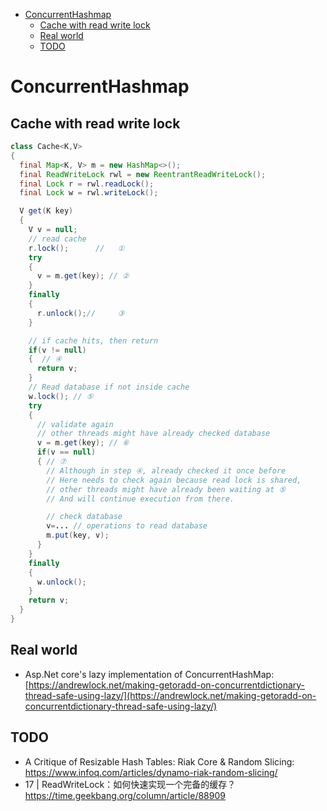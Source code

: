 - [ConcurrentHashmap](#concurrenthashmap)
  - [Cache with read write lock](#cache-with-read-write-lock)
  - [Real world](#real-world)
  - [TODO](#todo)

# ConcurrentHashmap

## Cache with read write lock

```java
class Cache<K,V> 
{
  final Map<K, V> m = new HashMap<>();
  final ReadWriteLock rwl = new ReentrantReadWriteLock();
  final Lock r = rwl.readLock();
  final Lock w = rwl.writeLock();

  V get(K key) 
  {
    V v = null;
    // read cache
    r.lock();      //   ①
    try 
    {
      v = m.get(key); // ②
    }
    finally
    {
      r.unlock();//     ③
    }

    // if cache hits, then return
    if(v != null) 
    {  // ④
      return v;
    }  
    // Read database if not inside cache
    w.lock(); // ⑤
    try 
    {
      // validate again
      // other threads might have already checked database
      v = m.get(key); // ⑥
      if(v == null)
      { // ⑦
        // Although in step ④, already checked it once before
        // Here needs to check again because read lock is shared, 
        // other threads might have already been waiting at ⑤
        // And will continue execution from there. 

        // check database
        v=... // operations to read database
        m.put(key, v);
      }
    } 
    finally
    {
      w.unlock();
    }
    return v; 
  }
}
```

## Real world

* Asp.Net core's lazy implementation of ConcurrentHashMap: [https://andrewlock.net/making-getoradd-on-concurrentdictionary-thread-safe-using-lazy/](https://andrewlock.net/making-getoradd-on-concurrentdictionary-thread-safe-using-lazy/)

## TODO
* A Critique of Resizable Hash Tables: Riak Core & Random Slicing: https://www.infoq.com/articles/dynamo-riak-random-slicing/
* 17 | ReadWriteLock：如何快速实现一个完备的缓存？https://time.geekbang.org/column/article/88909